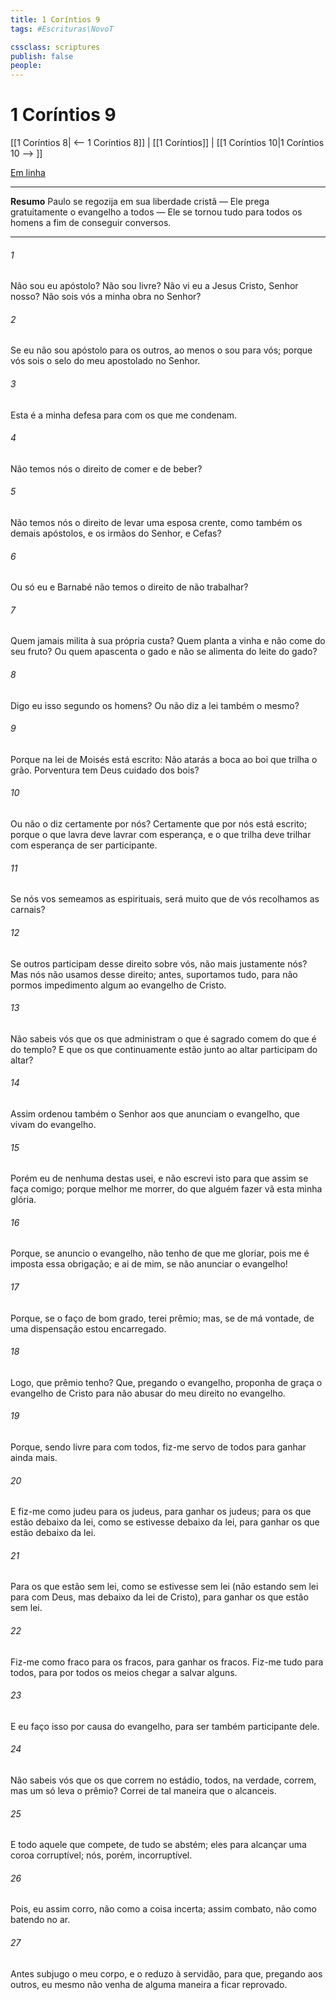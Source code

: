 ```yaml
---
title: 1 Coríntios 9
tags: #Escrituras\NovoT

cssclass: scriptures
publish: false
people:
---
```


# 1 Coríntios 9
[[1 Coríntios 8| <-- 1 Coríntios 8]] | [[1 Coríntios]] | [[1 Coríntios 10|1 Coríntios 10 --> ]]

[Em linha](https://churchofjesuschrist.org/study/scriptures/nt/1-cor/9?lang=por)

---
__Resumo__
Paulo se regozija em sua liberdade cristã — Ele prega gratuitamente o evangelho a todos — Ele se tornou tudo para todos os homens a fim de conseguir conversos.

---
###### 1 
Não sou eu apóstolo? Não sou livre? Não vi eu a Jesus Cristo, Senhor nosso? Não sois vós a minha obra no Senhor?

###### 2 
Se eu não sou apóstolo para os outros, ao menos o sou para vós; porque vós sois o selo do meu apostolado no Senhor.

###### 3 
Esta é a minha defesa para com os que me condenam.

###### 4 
Não temos nós o direito de comer e de beber?

###### 5 
Não temos nós o direito de levar  uma esposa crente, como também os demais apóstolos, e os irmãos do Senhor, e Cefas?

###### 6 
Ou só eu e Barnabé não temos o direito de não trabalhar?

###### 7 
Quem jamais milita à sua própria custa? Quem planta a vinha e não come do seu fruto? Ou quem apascenta o gado e não se alimenta do leite do gado?

###### 8 
Digo eu isso segundo os homens? Ou não diz a lei também o mesmo?

###### 9 
Porque na lei de Moisés está escrito: Não atarás a boca ao boi que trilha o grão. Porventura tem Deus cuidado dos bois?

###### 10 
Ou não o diz certamente por nós? Certamente que por nós está escrito; porque o que lavra deve lavrar com esperança, e o que trilha deve trilhar com esperança de ser participante.

###### 11 
Se nós vos semeamos as  espirituais, será muito que de vós recolhamos as carnais?

###### 12 
Se outros participam desse direito sobre vós,  não mais justamente nós? Mas nós não usamos desse direito; antes, suportamos tudo, para não pormos impedimento algum ao evangelho de Cristo.

###### 13 
Não sabeis vós que os que administram o que é sagrado comem do que é do templo? E que os que continuamente estão junto ao altar participam do altar?

###### 14 
Assim ordenou também o Senhor aos que anunciam o evangelho, que vivam do evangelho.

###### 15 
Porém eu de nenhuma destas  usei, e não escrevi isto para que assim se faça comigo; porque melhor me  morrer, do que alguém fazer vã esta minha glória.

###### 16 
Porque, se anuncio o evangelho, não tenho de que me gloriar, pois me é imposta essa obrigação; e ai de mim, se não anunciar o evangelho!

###### 17 
Porque, se o faço de bom grado, terei prêmio; mas, se de má vontade, de uma dispensação estou encarregado.

###### 18 
Logo, que prêmio tenho? Que, pregando o evangelho, proponha de graça o evangelho de Cristo para não abusar do meu direito no evangelho.

###### 19 
Porque, sendo livre para com todos, fiz-me servo de todos para ganhar ainda mais.

###### 20 
E fiz-me como judeu para os judeus, para ganhar os judeus; para os que estão debaixo da lei, como se estivesse debaixo da lei, para ganhar os que estão debaixo da lei.

###### 21 
Para os que estão sem lei, como se estivesse sem lei (não estando sem lei para com Deus, mas debaixo da lei de Cristo), para ganhar os que estão sem lei.

###### 22 
Fiz-me como fraco para os fracos, para ganhar os fracos. Fiz-me tudo para todos, para por todos os meios chegar a salvar alguns.

###### 23 
E eu faço isso por causa do evangelho, para ser também participante dele.

###### 24 
Não sabeis vós que os que correm no estádio, todos, na verdade, correm, mas um só leva o prêmio? Correi de tal maneira que o alcanceis.

###### 25 
E todo aquele que compete, de tudo se abstém; eles  para alcançar uma coroa corruptível; nós, porém,  incorruptível.

###### 26 
Pois, eu assim corro, não como a coisa incerta; assim combato, não como batendo no ar.

###### 27 
Antes subjugo o meu corpo, e o reduzo à servidão, para que, pregando aos outros, eu mesmo não venha de alguma maneira a ficar reprovado.

